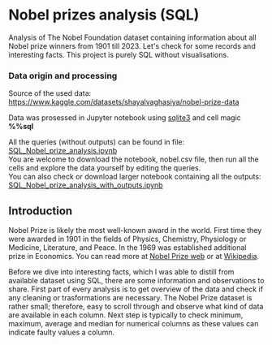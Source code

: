 # Nobel prizes analysis (SQL)
Analysis of The Nobel Foundation dataset containing information about all Nobel prize winners from 1901 till 2023. Let's check for some records and interesting facts. This project is purely SQL without visualisations.

### Data origin and processing
Source of the used data: https://www.kaggle.com/datasets/shayalvaghasiya/nobel-prize-data

Data was prosessed in Jupyter notebook using [sqlite3](https://docs.python.org/3/library/sqlite3.html) and cell magic **%%sql**

All the queries (without outputs) can be found in file: [SQL_Nobel_prize_analysis.ipynb](SQL_Nobel_prize_analysis.ipynb)  
You are welcome to download the notebook, nobel.csv file, then run all the cells and explore the data yourself by editing the queries.  
You can also check or download larger notebook containing all the outputs: [SQL_Nobel_prize_analysis_with_outputs.ipynb](SQL_Nobel_prize_analysis_with_outputs.ipynb) 

## Introduction
Nobel Prize is likely the most well-known award in the world. First time they were awarded in 1901 in the fields of Physics, Chemistry, Physiology or Medicine, Literature, and Peace. In the 1969 was established additional prize in Economics. You can read more at [Nobel Prize web](https://www.nobelprize.org/) or at [Wikipedia](https://en.wikipedia.org/wiki/Nobel_Prize).

Before we dive into interesting facts, which I was able to distill from available dataset using SQL, there are some information and observations to share. First part of every analysis is to get overview of the data and check if any cleaning or trasformations are necessary. The Nobel Prize dataset is rather small; therefore, easy to scroll through and observe what kind of data are available in each column. Next step is typically to check minimum, maximum, average and median for numerical columns as these values can indicate faulty values a column.

